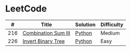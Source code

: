 LeetCode
========

| # | Title | Solution | Difficulty |
|---| ----- | -------- | ---------- |
|216|[Combination Sum III](https://leetcode.com/problems/combination-sum-iii/) | [Python](./medium/combination-sum-iii/python/combination_sum_iii.py)|Medium|
|226|[Invert Binary Tree](https://leetcode.com/problems/invert-binary-tree/)   | [Python](./easy/invert-binary-tree/python/invert_binary_tree.py)    |Easy  |
